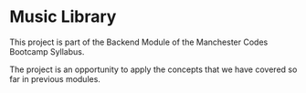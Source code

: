 # Music Library

This project is part of the Backend Module of the Manchester Codes Bootcamp Syllabus. 

The project is an opportunity to apply the concepts that we have covered so far in previous modules. 

